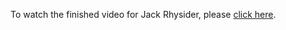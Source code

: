 To watch the finished video for Jack Rhysider, please [click here](https://www.youtube.com/watch?v=HhR94s_Jqrw).
